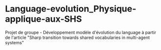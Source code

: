 # Language-evolution_Physique-applique-aux-SHS
Projet de groupe - Développement modèle d'évolution du language à partir de l'article "Sharp transition towards shared vocabularies in multi-agent systems"
